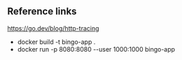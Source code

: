 ## Reference links
https://go.dev/blog/http-tracing

- docker build -t bingo-app .
- docker run  -p 8080:8080 --user 1000:1000 bingo-app